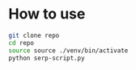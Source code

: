 # How to use

```sh
git clone repo
cd repo
source source ./venv/bin/activate
python serp-script.py
```
